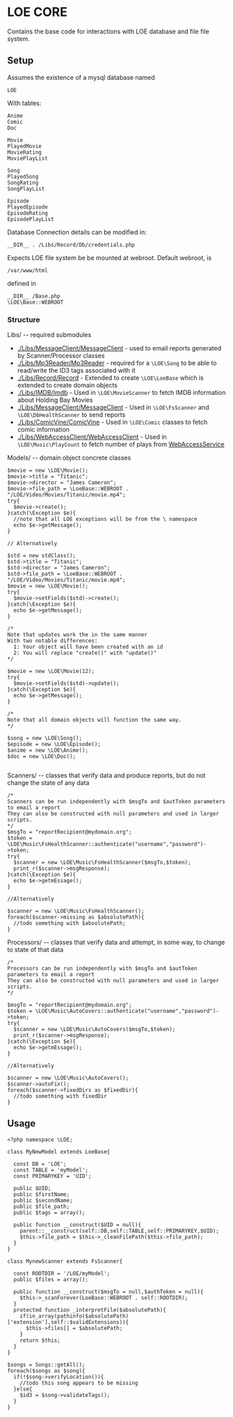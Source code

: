 # LOE CORE

Contains the base code for interactions with LOE database and file file system.

## Setup

Assumes the existence of a mysql database named

```
LOE
```

With tables:

```
Anime
Comic
Doc

Movie
PlayedMovie
MovieRating
MoviePlayList

Song
PlayedSong
SongRating
SongPlayList

Episode
PlayedEpisode
EpisodeRating
EpisodePlayList
```

Database Connection details can be modified in:

```
__DIR__ . /Libs/Record/Db/credentials.php
```

Expects LOE file system be be mounted at webroot.
Default webroot, is

```
/var/www/html
```

defined in

```
__DIR__ /Base.php
\LOE\Base::WEBROOT
```

### Structure

Libs/ -- required submodules

 * [./Libs/MessageClient/MessageClient](https://github.com/outlawdesigns-io/MessageClient) - used to email reports generated by Scanner/Processor classes
 * [./Libs/Mp3Reader/Mp3Reader](https://github.com/outlawdesigns-io/Mp3Reader) -   required for a ```\LOE\Song``` to be able to read/write the ID3 tags associated with it
 * [./Libs/Record/Record](https://github.com/outlawdesigns-io/Record) - Extended to create ```\LOE\LoeBase``` which is extended to create domain objects
 * [./Libs/IMDB/Imdb](https://github.com/outlawdesigns-io/IMDB) - Used in ```\LOE\MovieScanner``` to fetch IMDB information about Holding Bay Movies
 * [./Libs/MessageClient/MessageClient](https://github.com/outlawdesigns-io/MessageClient) - Used in ```\LOE\FsScanner``` and ```\LOE\DbHealthScanner``` to send reports
 * [./Libs/ComicVine/ComicVine](https://github.com/outlawdesigns-io/ComicVine) - Used in ```\LOE\Comic``` classes to fetch comic information
 * [./Libs/WebAccessClient/WebAccessClient](https://github.com/outlawdesigns-io/WebAccessClient) - Used in ```\LOE\Music\PlayCount``` to fetch number of plays from [WebAccessService](https://github.com/outlawdesigns-io/WebAccessService)

Models/ -- domain object concrete classes

```
$movie = new \LOE\Movie();
$movie->title = "Titanic";
$movie->director = "James Cameron";
$movie->file_path = \LoeBase::WEBROOT . "/LOE/Video/Movies/Titanic/movie.mp4";
try{
  $movie->create();
}catch(\Exception $e){
  //note that all LOE exceptions will be from the \ namespace
  echo $e->getMessage();
}

// Alternatively

$std = new stdClass();
$std->title = "Titanic";
$std->director = "James Cameron";
$std->file_path = \LoeBase::WEBROOT . "/LOE/Video/Movies/Titanic/movie.mp4";
$movie = new \LOE\Movie();
try{
  $movie->setFields($std)->create();
}catch(\Exception $e){
  echo $e->getMessage();
}

/*
Note that updates work the in the same manner
With two notable differences:
  1: Your object will have been created with an id
  2: You will replace "create()" with "update()"
*/

$movie = new \LOE\Movie(12);
try{
  $movie->setFields($std)->update();
}catch(\Exception $e){
  echo $e->getMessage();
}

/*
Note that all domain objects will function the same way.
*/

$song = new \LOE\Song();
$episode = new \LOE\Episode();
$anime = new \LOE\Anime();
$doc = new \LOE\Doc();


```

Scanners/ -- classes that verify data and produce reports, but do not change the state of any data

```
/*
Scanners can be run independently with $msgTo and $autToken parameters to email a report
They can also be constructed with null parameters and used in larger scripts.
*/
$msgTo = "reportRecipient@mydomain.org";
$token = \LOE\Music\FsHealthScanner::authenticate("username","password")->token;
try{
  $scanner = new \LOE\Music\FsHealthScanner($msgTo,$token);
  print_r($scanner->msgResponse);
}catch(\Exception $e){
  echo $e->getmEssage();
}

//Alternatively

$scanner = new \LOE\Music\FsHealthScanner();
foreach($scanner->missing as $absolutePath){
  //todo something with $absolutePath;
}
```

Processors/ -- classes that verify data and attempt, in some way, to change to state of that data

```
/*
Processors can be run independently with $msgTo and $autToken parameters to email a report
They can also be constructed with null parameters and used in larger scripts.
*/

$msgTo = "reportRecipient@mydomain.org";
$token = \LOE\Music\AutoCovers::authenticate("username","password")->token;
try{
  $scanner = new \LOE\Music\AutoCovers($msgTo,$token);
  print_r($scanner->msgResponse);
}catch(\Exception $e){
  echo $e->getmEssage();
}

//Alternatively

$scanner = new \LOE\Music\AutoCovers();
$scanner->autoFix();
foreach($scanner->fixedDirs as $fixedDir){
  //todo something with fixedDir
}

```



## Usage

```
<?php namespace \LOE;

class MyNewModel extends LoeBase{

  const DB = 'LOE';
  const TABLE = 'myModel';
  const PRIMARYKEY = 'UID';

  public $UID;
  public $firstName;
  public $secondName;
  public $file_path;
  public $tags = array();

  public function __construct($UID = null){
    parent::__construct(self::DB,self::TABLE,self::PRIMARYKEY,$UID);
    $this->file_path = $this->_cleanFilePath($this->file_path);
  }
}

class MynewScanner extends FsScanner{

  const ROOTDIR = '/LOE/myModel';
  public $files = array();

  public function __construct($msgTo = null,$authToken = null){
    $this->_scanForever(LoeBase::WEBROOT . self::ROOTDIR);
  }
  protected function _interpretFile($absolutePath){
    if(in_array(pathinfo($absolutePath)['extension'],self::$validExtensions)){
      $this->files[] = $absolutePath;
    }
    return $this;
  }
}

$songs = Songs::getAll();
foreach($songs as $song){
  if(!$song->verifyLocation()){
    //todo this song appears to be missing
  }else{
    $id3 = $song->validateTags();
  }
}

```
